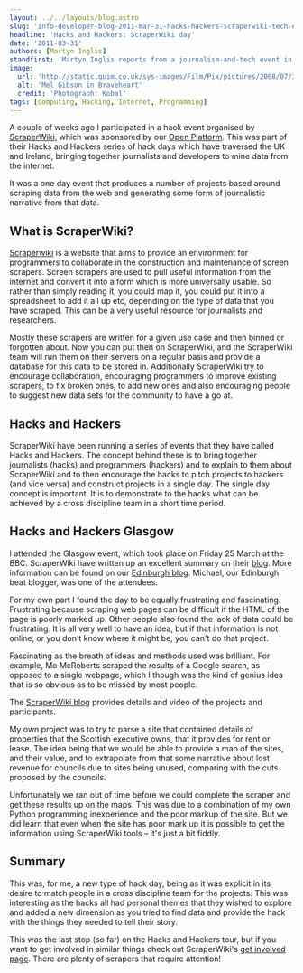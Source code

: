 ```yaml
---
layout: ../../layouts/blog.astro
slug: 'info-developer-blog-2011-mar-31-hacks-hackers-scraperwiki-tech-event'
headline: 'Hacks and Hackers: ScraperWiki day'
date: '2011-03-31'
authors: [Martyn Inglis]
standfirst: 'Martyn Inglis reports from a journalism-and-tech event in Glasgow'
image:
  url: 'http://static.guim.co.uk/sys-images/Film/Pix/pictures/2008/07/31/kobal_braveheart460.jpg'
  alt: 'Mel Gibson in Braveheart'
  credit: 'Photograph: Kobal'
tags: [Computing, Hacking, Internet, Programming]
---
```


A couple of weeks ago I participated in a hack event organised by [ScraperWiki](http://scraperwiki.com), which was sponsored by our [Open Platform](https://www.theguardian.com/open-platform). This was part of their Hacks and Hackers series of hack days which have traversed the UK and Ireland, bringing together journalists and developers to mine data from the internet.

It was a one day event that produces a number of projects based around scraping data from the web and generating some form of journalistic narrative from that data.

What is ScraperWiki?
--------------------

[Scraperwiki](http://scraperwiki.com) is a website that aims to provide an environment for programmers to collaborate in the construction and maintenance of screen scrapers. Screen scrapers are used to pull useful information from the internet and convert it into a form which is more universally usable. So rather than simply reading it, you could map it, you could put it into a spreadsheet to add it all up etc, depending on the type of data that you have scraped. This can be a very useful resource for journalists and researchers.

Mostly these scrapers are written for a given use case and then binned or forgotten about. Now you can put then on ScraperWiki, and the ScraperWiki team will run them on their servers on a regular basis and provide a database for this data to be stored in. Additionally ScraperWiki try to encourage collaboration, encouraging programmers to improve existing scrapers, to fix broken ones, to add new ones and also encouraging people to suggest new data sets for the community to have a go at.

Hacks and Hackers
-----------------

ScraperWiki have been running a series of events that they have called Hacks and Hackers. The concept behind these is to bring together journalists (hacks) and programmers (hackers) and to explain to them about ScraperWiki and to then encourage the hacks to pitch projects to hackers (and vice versa) and construct projects in a single day. The single day concept is important. It is to demonstrate to the hacks what can be achieved by a cross discipline team in a short time period.

Hacks and Hackers Glasgow
-------------------------

I attended the Glasgow event, which took place on Friday 25 March at the BBC. ScraperWiki have written up an excellent summary on their [blog](http://blog.scraperwiki.com/). More information can be found on our [Edinburgh blog](https://www.theguardian.com/edinburgh/2011/mar/29/edinburgh-hacks-hackers-public-data-glasgow). Michael, our Edinburgh beat blogger, was one of the attendees.

For my own part I found the day to be equally frustrating and fascinating. Frustrating because scraping web pages can be difficult if the HTML of the page is poorly marked up. Other people also found the lack of data could be frustrating. It is all very well to have an idea, but if that information is not online, or you don't know where it might be, you can't do that project.

Fascinating as the breath of ideas and methods used was brilliant. For example, Mo McRoberts scraped the results of a Google search, as opposed to a single webpage, which I though was the kind of genius idea that is so obvious as to be missed by most people.

The [ScraperWiki blog](http://blog.scraperwiki.com/) provides details and video of the projects and participants.

My own project was to try to parse a site that contained details of properties that the Scottish executive owns, that it provides for rent or lease. The idea being that we would be able to provide a map of the sites, and their value, and to extrapolate from that some narrative about lost revenue for councils due to sites being unused, comparing with the cuts proposed by the councils.

Unfortunately we ran out of time before we could complete the scraper and get these results up on the maps. This was due to a combination of my own Python programming inexperience and the poor markup of the site. But we did learn that even when the site has poor mark up it is possible to get the information using ScraperWiki tools – it's just a bit fiddly.

Summary
-------

This was, for me, a new type of hack day, being as it was explicit in its desire to match people in a cross discipline team for the projects. This was interesting as the hacks all had personal themes that they wished to explore and added a new dimension as you tried to find data and provide the hack with the things they needed to tell their story.

This was the last stop (so far) on the Hacks and Hackers tour, but if you want to get involved in similar things check out ScraperWiki's [get involved page](http://scraperwiki.com/get_involved/). There are plenty of scrapers that require attention!
